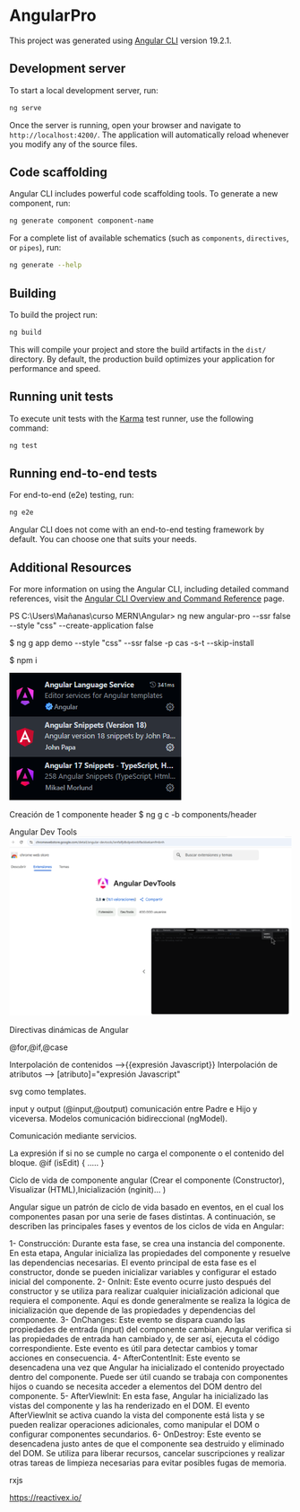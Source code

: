 # AngularPro

This project was generated using [Angular CLI](https://github.com/angular/angular-cli) version 19.2.1.

## Development server

To start a local development server, run:

```bash
ng serve
```

Once the server is running, open your browser and navigate to `http://localhost:4200/`. The application will automatically reload whenever you modify any of the source files.

## Code scaffolding

Angular CLI includes powerful code scaffolding tools. To generate a new component, run:

```bash
ng generate component component-name
```

For a complete list of available schematics (such as `components`, `directives`, or `pipes`), run:

```bash
ng generate --help
```

## Building

To build the project run:

```bash
ng build
```

This will compile your project and store the build artifacts in the `dist/` directory. By default, the production build optimizes your application for performance and speed.

## Running unit tests

To execute unit tests with the [Karma](https://karma-runner.github.io) test runner, use the following command:

```bash
ng test
```

## Running end-to-end tests

For end-to-end (e2e) testing, run:

```bash
ng e2e
```

Angular CLI does not come with an end-to-end testing framework by default. You can choose one that suits your needs.

## Additional Resources

For more information on using the Angular CLI, including detailed command references, visit the [Angular CLI Overview and Command Reference](https://angular.dev/tools/cli) page.

PS C:\Users\Mañanas\curso MERN\Angular> ng new angular-pro --ssr false --style "css" --create-application false

$ ng g app demo --style "css" --ssr false -p cas -s-t --skip-install

$ npm i

![alt text](image.png)

Creación de 1 componente header
$ ng g c -b components/header

Angular Dev Tools
![alt text](image-1.png)

Directivas dinámicas de Angular

@for,@if,@case

Interpolación de contenidos -->{{expresión Javascript}}
Interpolación de atributos --> [atributo]="expresión Javascript"

svg como templates.

input y output (@input,@output) comunicación entre Padre e Hijo y viceversa. Modelos comunicación bidireccional (ngModel).

Comunicación mediante servicios.

La expresión if si no se cumple no carga el componente o el contenido del bloque.
@if (isEdit) {
<cas-edit>.....</cas-edit>
}

Ciclo de vida de componente angular (Crear el componente (Constructor), Visualizar (HTML),Inicialización (nginit)... )

Angular sigue un patrón de ciclo de vida basado en eventos, en el cual los componentes pasan por una serie de fases distintas. A continuación, se describen las principales fases y eventos de los ciclos de vida en Angular:

1- Construcción: Durante esta fase, se crea una instancia del componente. En esta etapa, Angular inicializa las propiedades del componente y resuelve las dependencias necesarias. El evento principal de esta fase es el constructor, donde se pueden inicializar variables y configurar el estado inicial del componente.
2- OnInit: Este evento ocurre justo después del constructor y se utiliza para realizar cualquier inicialización adicional que requiera el componente. Aquí es donde generalmente se realiza la lógica de inicialización que depende de las propiedades y dependencias del componente.
3- OnChanges: Este evento se dispara cuando las propiedades de entrada (input) del componente cambian. Angular verifica si las propiedades de entrada han cambiado y, de ser así, ejecuta el código correspondiente. Este evento es útil para detectar cambios y tomar acciones en consecuencia.
4- AfterContentInit: Este evento se desencadena una vez que Angular ha inicializado el contenido proyectado dentro del componente. Puede ser útil cuando se trabaja con componentes hijos o cuando se necesita acceder a elementos del DOM dentro del componente.
5- AfterViewInit: En esta fase, Angular ha inicializado las vistas del componente y las ha renderizado en el DOM. El evento AfterViewInit se activa cuando la vista del componente está lista y se pueden realizar operaciones adicionales, como manipular el DOM o configurar componentes secundarios.
6- OnDestroy: Este evento se desencadena justo antes de que el componente sea destruido y eliminado del DOM. Se utiliza para liberar recursos, cancelar suscripciones y realizar otras tareas de limpieza necesarias para evitar posibles fugas de memoria.

rxjs

https://reactivex.io/
